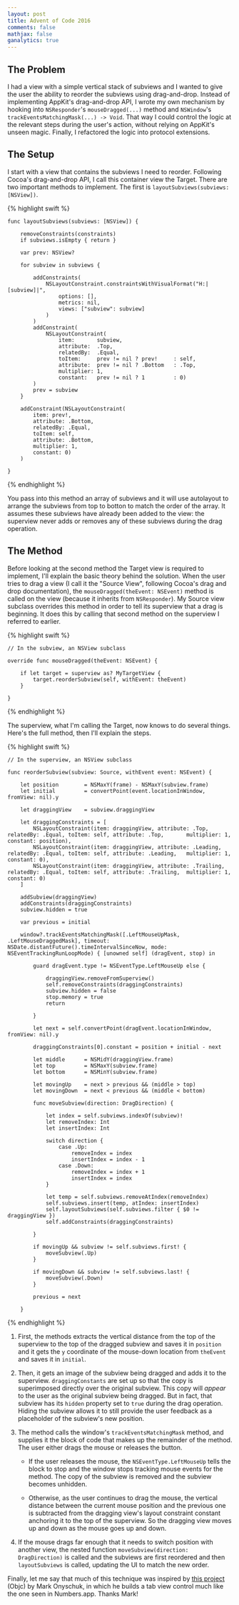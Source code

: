 ```yaml
---
layout: post
title: Advent of Code 2016
comments: false
mathjax: false
ganalytics: true
---
```


## The Problem

I had a view with a simple vertical stack of subviews and I wanted to give the user the ability to reorder the subviews using drag-and-drop. Instead of implementing AppKit's drag-and-drop API, I wrote my own mechanism by hooking into `NSResponder`'s `mouseDragged(...)` method and `NSWindow`'s `trackEventsMatchingMask(...) -> Void`. That way I could control the logic at the relevant steps during the user's action, without relying on AppKit's unseen magic. Finally, I refactored the logic into protocol extensions.

## The Setup

I start with a view that contains the subviews I need to reorder. Following Cocoa's drag-and-drop API, I call this container view the Target. There are two important methods to implement. The first is `layoutSubviews(subviews: [NSView])`. 

{% highlight swift %}

    func layoutSubviews(subviews: [NSView]) {
        
        removeConstraints(constraints)
        if subviews.isEmpty { return }
        
        var prev: NSView?
        
        for subview in subviews {
            
            addConstraints(
            	NSLayoutConstraint.constraintsWithVisualFormat("H:|[subview]|",
					options: [], 
            		metrics: nil,
            		views: ["subview": subview]
				)
			)
            addConstraint(
                NSLayoutConstraint(
                    item:       subview,
                    attribute:  .Top,
                    relatedBy:  .Equal,
                    toItem:     prev != nil ? prev!     : self,
                    attribute:  prev != nil ? .Bottom   : .Top,
                    multiplier: 1,
                    constant:   prev != nil ? 1         : 0)
            )
            prev = subview
        }
        
        addConstraint(NSLayoutConstraint(
        	item: prev!, 
        	attribute: .Bottom, 
        	relatedBy: .Equal, 
        	toItem: self, 
        	attribute: .Bottom, 
        	multiplier: 1, 
        	constant: 0)
		)
        
    }
    
{% endhighlight %}

You pass into this method an array of subviews and it will use autolayout to arrange the subviews from top to botton to match the order of the array. It assumes these subviews have already been added to the view: the superview never adds or removes any of these subviews during the drag operation.

## The Method

Before looking at the second method the Target view is required to implement, I'll explain the basic theory behind the solution. When the user tries to drag a view (I call it the "Source View", following Cocoa's drag and drop documentation), the `mouseDragged(theEvent: NSEvent)` method is called on the view (because it inherits from `NSResponder`). My Source view subclass overrides this method in order to tell its superview that a drag is beginning. It does this by calling that second method on the superview I referred to earlier. 

{% highlight swift %}

	// In the subview, an NSView subclass

    override func mouseDragged(theEvent: NSEvent) {

        if let target = superview as? MyTargetView {
            target.reorderSubview(self, withEvent: theEvent)
        }
        
    }

{% endhighlight %}

The superview, what I'm calling the Target, now knows to do several things. Here's the full method, then I'll explain the steps.

{% highlight swift %}

	// In the superview, an NSView subclass

    func reorderSubview(subview: Source, withEvent event: NSEvent) {
        
        let position        = NSMaxY(frame) - NSMaxY(subview.frame)
        let initial         = convertPoint(event.locationInWindow, fromView: nil).y
        
        let draggingView    = subview.draggingView
        
        let draggingConstraints = [
            NSLayoutConstraint(item: draggingView, attribute: .Top,      relatedBy: .Equal, toItem: self, attribute: .Top,       multiplier: 1, constant: position),
            NSLayoutConstraint(item: draggingView, attribute: .Leading,  relatedBy: .Equal, toItem: self, attribute: .Leading,   multiplier: 1, constant: 0),
            NSLayoutConstraint(item: draggingView, attribute: .Trailing, relatedBy: .Equal, toItem: self, attribute: .Trailing,  multiplier: 1, constant: 0)
        ]
        
        addSubview(draggingView)
        addConstraints(draggingConstraints)
        subview.hidden = true
        
        var previous = initial
        
        window?.trackEventsMatchingMask([.LeftMouseUpMask, .LeftMouseDraggedMask], timeout: NSDate.distantFuture().timeIntervalSinceNow, mode: NSEventTrackingRunLoopMode) { [unowned self] (dragEvent, stop) in
            
            guard dragEvent.type != NSEventType.LeftMouseUp else {
                
                draggingView.removeFromSuperview()
                self.removeConstraints(draggingConstraints)
                subview.hidden = false
                stop.memory = true
                return
                
            }
            
            let next = self.convertPoint(dragEvent.locationInWindow, fromView: nil).y
            
            draggingConstraints[0].constant = position + initial - next
        
            let middle      = NSMidY(draggingView.frame)
            let top         = NSMaxY(subview.frame)
            let bottom      = NSMinY(subview.frame)
            
            let movingUp    = next > previous && (middle > top)
            let movingDown  = next < previous && (middle < bottom)
            
            func moveSubview(direction: DragDirection) {
                
                let index = self.subviews.indexOf(subview)!
                let removeIndex: Int
                let insertIndex: Int
                
                switch direction {
                    case .Up:
                        removeIndex = index
                        insertIndex = index - 1
                    case .Down:
                        removeIndex = index + 1
                        insertIndex = index
                }
                
                let temp = self.subviews.removeAtIndex(removeIndex)
                self.subviews.insert(temp, atIndex: insertIndex)
                self.layoutSubviews(self.subviews.filter { $0 != draggingView })
                self.addConstraints(draggingConstraints)
                
            }
            
            if movingUp && subview != self.subviews.first! {
                moveSubview(.Up)
            }
            
            if movingDown && subview != self.subviews.last! {
                moveSubview(.Down)
            }
            
            previous = next
            
        }

{% endhighlight %}

1. First, the methods extracts the vertical distance from the top of the superview to the top of the dragged subview and saves it in `position` and it gets the `y` coordinate of the mouse-down location from `theEvent` and saves it in `initial`.

2. Then, it gets an image of the subview being dragged and adds it to the superview. `draggingConstants` are set up so that the copy is superimposed directly over the original subview. This copy will *appear* to the user as the original subview being dragged. But in fact, that subview has its `hidden` property set to `true` during the drag operation. Hiding the subview allows it to still provide the user feedback as a placeholder of the subview's new position. 

3. The method calls the window's `trackEventsMatchingMask` method, and supplies it the block of code that makes up the remainder of the method. The user either drags the mouse or releases the button.

	* If the user releases the mouse, the `NSEventType.LeftMouseUp` tells the block to stop and the window stops tracking mouse events for the method. The copy of the subview is removed and the subview becomes unhidden.

	* Otherwise, as the user continues to drag the mouse, the vertical distance between the current mouse position and the previous one is subtracted from the dragging view's layout constraint constant anchoring it to the top of the superview. So the dragging view moves up and down as the mouse goes up and down.
	
4. If the mouse drags far enough that it needs to switch position with another view, the nested function `moveSubview(direction: DragDirection)` is called and the subviews are first reordered and then `layoutSubviews` is called, updating the UI to match the new order.

Finally, let me say that much of this technique was inspired by [this project](https://github.com/monyschuk/LITabControl) (Objc) by Mark Onyschuk, in which he builds a tab view control much like the one seen in Numbers.app. Thanks Mark!
